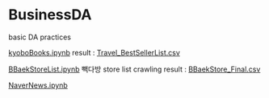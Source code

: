 # BusinessDA
basic DA practices








[kyoboBooks.ipynb](https://github.com/jiyeongChae/BusinessDA/blob/main/kyoboBooks.ipynb)
result : [Travel_BestSellerList.csv](https://github.com/jiyeongChae/BusinessDA/blob/main/Travel_BestSellerList.csv)

[BBaekStoreList.ipynb](https://github.com/jiyeongChae/BusinessDA/blob/main/BBaekStoreList.ipynb)
빽다방 store list crawling
result : [BBaekStore_Final.csv](https://github.com/jiyeongChae/BusinessDA/blob/main/BBaekStore_final.csv)

[NaverNews.ipynb](https://github.com/jiyeongChae/BusinessDA/blob/main/NaverNews.ipynb)
